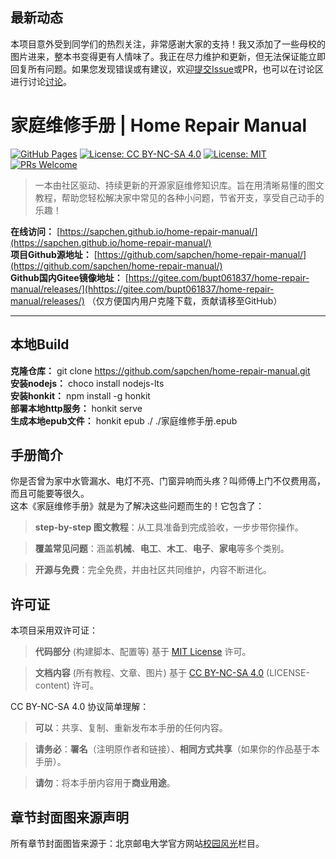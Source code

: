 ## 最新动态
本项目意外受到同学们的热烈关注，非常感谢大家的支持！我又添加了一些母校的图片进来，整本书变得更有人情味了。我正在尽力维护和更新，但无法保证能立即回复所有问题。如果您发现错误或有建议，欢迎[提交Issue](https://github.com/sapchen/home-repair-manual/issues)或PR，也可以在讨论区进行讨论[讨论](https://github.com/sapchen/home-repair-manual/discussions)。  
#  家庭维修手册 | Home Repair Manual  
[![GitHub Pages](https://img.shields.io/badge/GitHub-Pages-brightgreen?logo=github)](https://sapchen.github.io/)
[![License: CC BY-NC-SA 4.0](https://img.shields.io/badge/License-CC%20BY--NC--SA%204.0-lightgrey.svg)](https://creativecommons.org/licenses/by-nc-sa/4.0/)
[![License: MIT](https://img.shields.io/badge/License-MIT-yellow.svg)](https://opensource.org/licenses/MIT)
[![PRs Welcome](https://img.shields.io/badge/PRs-welcome-brightgreen.svg)](https://makeapullrequest.com)  
> 一本由社区驱动、持续更新的开源家庭维修知识库。旨在用清晰易懂的图文教程，帮助您轻松解决家中常见的各种小问题，节省开支，享受自己动手的乐趣！  

**在线访问：** [https://sapchen.github.io/home-repair-manual/](https://sapchen.github.io/home-repair-manual/)  
**项目Github源地址：** [https://github.com/sapchen/home-repair-manual/](https://github.com/sapchen/home-repair-manual/)  
**Github国内Gitee镜像地址：** [https://gitee.com/bupt061837/home-repair-manual/releases/](hhttps://gitee.com/bupt061837/home-repair-manual/releases/)  （仅方便国内用户克隆下载，贡献请移至GitHub）

---
## 本地Build

**克隆仓库：**  git clone https://github.com/sapchen/home-repair-manual.git  
**安装nodejs：**  choco install nodejs-lts  
**安装honkit：**  npm install -g honkit  
**部署本地http服务：**  honkit serve  
**生成本地epub文件：**  honkit epub ./ ./家庭维修手册.epub

## 手册简介

你是否曾为家中水管漏水、电灯不亮、门窗异响而头疼？叫师傅上门不仅费用高，而且可能要等很久。  
这本《家庭维修手册》就是为了解决这些问题而生的！它包含了：

>**step-by-step 图文教程**：从工具准备到完成验收，一步步带你操作。

>**覆盖常见问题**：涵盖**机械**、**电工**、**木工**、**电子**、**家电**等多个类别。  

>**开源与免费**：完全免费，并由社区共同维护，内容不断进化。

## 许可证

本项目采用双许可证：
>**代码部分** (构建脚本、配置等) 基于 [MIT License](LICENSE) 许可。

>**文档内容** (所有教程、文章、图片) 基于 [CC BY-NC-SA 4.0](https://creativecommons.org/licenses/by-nc-sa/4.0/) (LICENSE-content) 许可。

CC BY-NC-SA 4.0 协议简单理解：
>**可以**：共享、复制、重新发布本手册的任何内容。

>**请务必**：**署名**（注明原作者和链接）、**相同方式共享**（如果你的作品基于本手册）。

>**请勿**：将本手册内容用于**商业用途**。

## 章节封面图来源声明
所有章节封面图皆来源于：北京邮电大学官方网站[校园风光](http://www.bupt.edu.cn/bygk/zjby/xyfg.htm)栏目。